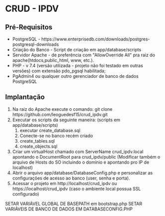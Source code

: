 <h1>CRUD - IPDV</h1>
<h2>Pré-Requisitos</h2>
<ul>
    <li>PostgreSQL - https://www.enterprisedb.com/downloads/postgres-postgresql-downloads</li>
    <li>Criação do Banco - Script de criação em app/database/scripts</li>
    <li>Servidor Apache - de preferência com "AllowOverride All" pra raiz do apache(htdocs,public_html, www, etc.). </li>
    <li>PHP - v 7.4 (versão utilizada - projeto não foi testado em outras versões) com extensão pdo_pgsql habilitada;</li>
    <li>PgAdmin4 ou qualquer outro gerenciador de banco de dados PostgreSQL</li>
</ul>

<h2>Implantação</h2>
<ol>
    <li>Na raiz do Apache execute o comando: git clone https://github.com/leoguedesf15/crud_ipdv.git</li>
    <li>Executar os scripts da seguinte maneira: (scripts em app/database/scripts)
        <ol>
            <li>executar create_database.sql</li>
            <li>Conecte-se no banco recém criado</li>
            <li>create_tables.sql</li>
            <li>create_objects.sql</li>
        </ol>
    </li>
    <li>Criar um virtualHost chamado com ServerName crud_ipdv.local apontando o DocumentRoot para crud_ipdv/public (Modificar também o arquivo de Hosts do SO incluindo o domínio e apontando pro IP de localhost)</li>
    <li>Abrir o arquivo app/database/DatabaseConfig.php e personalizar as configurações de acesso ao banco (user, senha e porta).</li>
    <li>Acessar o projeto em http://localhost/crud_ipdv ou https://localhost/crud_ipdv (caso o ambiente local possua SSL configurado)</li>
</ol>

SETAR VARIÁVEL GLOBAL DE BASEPATH em bootstrap.php
SETAR VARIÁVEIS DE BANCO DE DADOS EM DATABASECONFIG.PHP